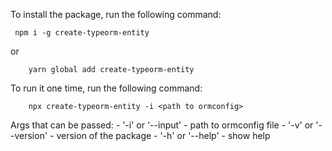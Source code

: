 To install the package, run the following command:

```
 npm i -g create-typeorm-entity
```

or

```
    yarn global add create-typeorm-entity
```

To run it one time, run the following command:

```
    npx create-typeorm-entity -i <path to ormconfig>

```

Args that can be passed:
    - '-i' or '--input' - path to ormconfig file
    - '-v' or '--version' - version of the package
    - '-h' or '--help' - show help
